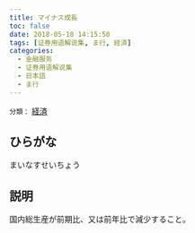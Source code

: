 ```yaml
---
title: マイナス成長
toc: false
date: 2018-05-18 14:15:50
tags: [证券用语解说集, ま行, 経済]
categories:
  - 金融服务
  - 证券用语解说集
  - 日本語
  - ま行
---
```


`分類：` [経済](/tags/経済/)

## ひらがな

まいなすせいちょう

## 説明

国内総生産が前期比、又は前年比で減少すること。
